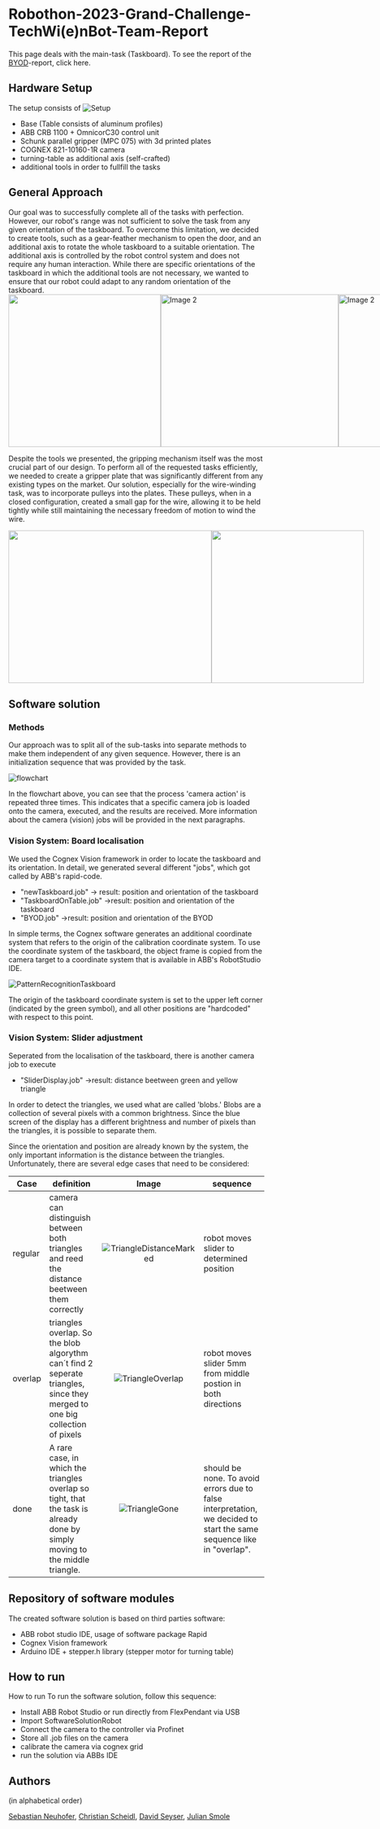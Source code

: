 # Robothon-2023-Grand-Challenge-TechWi(e)nBot-Team-Report

This page deals with the main-task (Taskboard). To see the report of the [BYOD](BYOD.md)-report, click here.

<h2>Hardware Setup</h2>

The setup consists of
![Setup](https://user-images.githubusercontent.com/131485125/234953688-bdba439e-ceb5-40f2-8fe3-e05b4a331f83.png)

<ul>
  <li>Base (Table consists of aluminum profiles)</li>
  <li>ABB CRB 1100 + OmnicorC30 control unit </li>
  <li>Schunk parallel gripper (MPC 075) with 3d printed plates</li>
  <li>COGNEX 821-10160-1R camera</li>
  <li>turning-table as additional axis (self-crafted)</li>
  <li>additional tools in order to fullfill the tasks</li>
</ul>

<h2>General Approach</h2>
Our goal was to successfully complete all of the tasks with perfection. However, our robot's range was not sufficient to solve the task from any given orientation of the taskboard. To overcome this limitation, we decided to create tools, such as a gear-feather mechanism to open the door, and an additional axis to rotate the whole taskboard to a suitable orientation. The additional axis is controlled by the robot control system and does not require any human interaction. While there are specific orientations of the taskboard in which the additional tools are not necessary, we wanted to ensure that our robot could adapt to any random orientation of the taskboard.

<div style="display: flex;">
  <img src="https://user-images.githubusercontent.com/131485125/234349474-f773ca18-ef78-40f8-976f-d72834209baf.JPG" width="300" height="300"flex: 1;">
  <img src="https://user-images.githubusercontent.com/131485125/234816714-c291a85c-1240-44d8-a683-d1dffe322b09.JPG" width="350" height="300" alt="Image 2" style="flex: 1;">
  <img src="https://user-images.githubusercontent.com/131485125/234817050-e7402eee-5f0f-4e81-a629-87531723a0b1.JPG" width="350" height="300" alt="Image 2" style="flex: 1;">
</div>


Despite the tools we presented, the gripping mechanism itself was the most crucial part of our design. To perform all of the requested tasks efficiently, we needed to create a gripper plate that was significantly different from any existing types on the market. Our solution, especially for the wire-winding task, was to incorporate pulleys into the plates. These pulleys, when in a closed configuration, created a small gap for the wire, allowing it to be held tightly while still maintaining the necessary freedom of motion to wind the wire.


<div style="display: flex;">
  <img src="https://user-images.githubusercontent.com/131485125/234351693-f515091a-93aa-4f87-b97f-a567f6041716.jpg" width="400" height="300")>
  <img src="https://user-images.githubusercontent.com/131485125/234648049-21f379e8-f861-4e4b-a01f-ac92bf939d04.JPG" width="300" height="300")>
</div>





<h2>Software solution</h2>


<h3>Methods</h3>

Our approach was to split all of the sub-tasks into separate methods to make them independent of any given sequence. However, there is an initialization sequence that was provided by the task.

![flowchart](https://user-images.githubusercontent.com/131485125/234347707-d8d07b28-8fe2-4b5c-8b70-358c335a7c51.png)

In the flowchart above, you can see that the process 'camera action' is repeated three times. This indicates that a specific camera job is loaded onto the camera, executed, and the results are received. More information about the camera (vision) jobs will be provided in the next paragraphs.

<h3>Vision System: Board localisation</h3>
We used the Cognex Vision framework in order to locate the taskboard and its orientation. In detail, we generated several different "jobs", which got called by ABB's rapid-code.

<ul>
  <li>"newTaskboard.job" -> result: position and orientation of the taskboard</li>
  <li>"TaskboardOnTable.job" ->result: position and orientation of the taskboard </li> 
  <li>"BYOD.job" ->result: position and orientation of the BYOD</li>
</ul>



In simple terms, the Cognex software generates an additional coordinate system that refers to the origin of the calibration coordinate system. To use the coordinate system of the taskboard, the object frame is copied from the camera target to a coordinate system that is available in ABB's RobotStudio IDE.




![PatternRecognitionTaskboard](https://user-images.githubusercontent.com/131485125/234950507-a29cda0c-0c72-4bd2-b987-41a73b3fd554.png)
 
 The origin of the taskboard coordinate system is set to the upper left corner (indicated by the green symbol), and all other positions are "hardcoded" with respect to this point.




<h3>Vision System: Slider adjustment</h3>
Seperated from the localisation of the taskboard, there is another camera job to execute 
<ul>
<li>"SliderDisplay.job" ->result: distance beetween green and yellow triangle</li>
</ul>


In order to detect the triangles, we used what are called 'blobs.' Blobs are a collection of several pixels with a common brightness. Since the blue screen of the display has a different brightness and number of pixels than the triangles, it is possible to separate them.

Since the orientation and position are already known by the system, the only important information is the distance between the triangles. Unfortunately, there are several edge cases that need to be considered:

| Case    | definition                                                                                                                   |     Image    | sequence                                                      |
|---------|------------------------------------------------------------------------------------------------------------------------------|:------------:|---------------------------------------------------------------|
| regular | camera can distinguish between both triangles and reed the distance beetween them correctly                                  | ![TriangleDistanceMarked](https://user-images.githubusercontent.com/131485125/234574520-8d1e028a-296e-49c9-9d5b-1acc3d5d9e94.png) | robot moves slider to determined position                     |
| overlap | triangles overlap. So the blob algorythm can´t find 2 seperate triangles, since they merged to  one big collection of pixels |![TriangleOverlap](https://user-images.githubusercontent.com/131485125/234843506-c9a3f061-fc72-403f-bd1b-bd166612e150.png)| robot moves slider 5mm from middle postion in both directions |
| done    | A rare case, in which the triangles overlap so tight, that the task is already done by simply moving to the middle triangle. | ![TriangleGone](https://user-images.githubusercontent.com/131485125/234945193-eb437715-8e58-4710-8580-3896ff1e91fa.png)| should be none. To avoid errors due to false interpretation, we decided to start the same sequence like in "overlap".                                                           |


<h2>Repository of software modules</h2>
The created software solution is based on third parties software:

<ul>
  <li>ABB robot studio IDE, usage of software package Rapid</li>
  <li>Cognex Vision framework </li> 
  <li>Arduino IDE + stepper.h library (stepper motor for turning table)</li>
</ul>

<h2>How to run</h2>How to run
To run the software solution, follow this sequence:
<ul>
  <li>Install ABB Robot Studio or run directly from FlexPendant via USB</li>
  <li>Import SoftwareSolutionRobot</li> 
  <li>Connect the camera to the controller via Profinet</li>
  <li>Store all .job files on the camera</li>
  <li>calibrate the camera via cognex grid</li>
  <li>run the solution via ABBs IDE</li>
</ul>

<h2>Authors</h2>
(in alphabetical order)


[Sebastian Neuhofer](https://www.linkedin.com/in/sebneuhofer/), [Christian Scheidl](https://www.linkedin.com/in/christian-scheidl-793658252/), [David Seyser](https://www.linkedin.com/in/david-seyser/), [Julian Smole](https://www.linkedin.com/in/julian-smole-9b7537121/)



